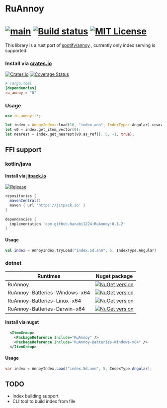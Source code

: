 # RuAnnoy

[![main](https://github.com/hanabi1224/RuAnnoy/actions/workflows/main.yml/badge.svg)](https://github.com/hanabi1224/RuAnnoy/actions/workflows/main.yml)
[![Build status](https://img.shields.io/appveyor/ci/hanabi1224/RuAnnoy/master.svg)](https://ci.appveyor.com/project/hanabi1224/RuAnnoy)
[![MIT License](https://img.shields.io/github/license/hanabi1224/RuAnnoy.svg)](https://github.com/hanabi1224/RuAnnoy/blob/master/LICENSE)
========
<!-- [![Build Status](https://img.shields.io/travis/hanabi1224/RuAnnoy/master.svg)](https://travis-ci.org/hanabi1224/RuAnnoy) -->

This library is a rust port of [spotify/annoy](https://github.com/spotify/annoy) , currently only index serving is supported.

### Install via [crates.io](https://crates.io/crates/ru_annoy)
[![Crates.io](https://img.shields.io/crates/v/ru_annoy.svg)](https://crates.io/crates/ru_annoy)
[![Coverage Status](https://coveralls.io/repos/github/hanabi1224/RuAnnoy/badge.svg?branch=master)](https://coveralls.io/github/hanabi1224/RuAnnoy?branch=master)
```toml
# Cargo.toml
[dependencies]
ru_annoy = "0"
```

### Usage
```rust
use ru_annoy::*;

let index = AnnoyIndex::load(10, "index.ann", IndexType::Angular).unwrap();
let v0 = index.get_item_vector(0);
let nearest = index.get_nearest(v0.as_ref(), 5, -1, true);
```

## FFI support

### kotlin/java

#### Install via [jitpack.io](https://jitpack.io/#hanabi1224/RuAnnoy)
[![Release](https://jitpack.io/v/hanabi1224/RuAnnoy.svg)](https://jitpack.io/#hanabi1224/RuAnnoy)
```gradle
repositories {
  mavenCentral()
  maven { url 'https://jitpack.io' }
}
  
dependencies {
  implementation 'com.github.hanabi1224:RuAnnoy:0.1.2'
}
```
#### Usage
```kotlin
val index = AnnoyIndex.tryLoad("index.5d.ann", 5, IndexType.Angular)
```

### dotnet

| Runtimes                      | Nuget package                                                                                                                                 |
| ----------------------------- | --------------------------------------------------------------------------------------------------------------------------------------------- |
| RuAnnoy                       | [![NuGet version](https://buildstats.info/nuget/RuAnnoy)](https://www.nuget.org/packages/RuAnnoy)                                             |
| RuAnnoy-Batteries-Windows-x64 | [![NuGet version](https://buildstats.info/nuget/RuAnnoy-Batteries-Windows-x64)](https://www.nuget.org/packages/RuAnnoy-Batteries-Windows-x64) |
| RuAnnoy-Batteries-Linux-x64   | [![NuGet version](https://buildstats.info/nuget/RuAnnoy-Batteries-Linux-x64)](https://www.nuget.org/packages/RuAnnoy-Batteries-Linux-x64)     |
| RuAnnoy-Batteries-Darwin-x64  | [![NuGet version](https://buildstats.info/nuget/RuAnnoy-Batteries-Darwin-x64)](https://www.nuget.org/packages/RuAnnoy-Batteries-Darwin-x64)   |

#### Install via nuget
```xml
  <ItemGroup>
    <PackageReference Include="RuAnnoy" />
    <PackageReference Include="RuAnnoy-Batteries-Windows-x64" />
  </ItemGroup>
```
#### Usage
```csharp
var index = AnnoyIndex.Load("index.5d.ann", 5, IndexType.Angular);
```

## TODO
+ Index building support
+ CLI tool to build index from file
